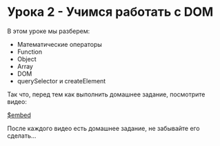 # Урока 2 - Учимся работать с DOM

В этом уроке мы разберем:
- Математические операторы
- Function
- Object
- Array
- DOM
- querySelector и createElement

Так что, перед тем как выполнить домашнее задание, посмотрите видео:

[$embed](https://youtu.be/bjnr13tSw8s)

После каждого видео есть домашнее задание, не забывайте его сделать...
